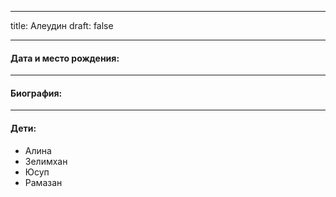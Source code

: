 
---
title: Алеудин
draft: false

---
#### Дата и место рождения:

---
#### Биография:


---
#### Дети:
- Алина
- Зелимхан
- Юсуп
- Рамазан